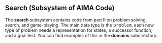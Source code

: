 ## Search (Subsystem of AIMA Code)

[comment]: # (Changed by: Peter Norvig, 30-Oct-1996)

The <b>search</b> subsystem contains code from part II on problem
solving, search, and game-playing.  The main data type is the
<tt>problem</tt>.  each new type of problem needs a representation for
states, a successor function, and a goal test.  You can find examples
of this in the <b>domains</b> subdirectory.
